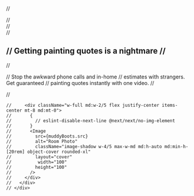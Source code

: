 // <div className="mx-auto px-4">
// <div className="pt-16 flex flex-col md:flex-row-reverse gap-6 items-center">
// <div className="flex flex-col w-full md:w-3/5 mt-8 md:mt-32">
// <h2 className="text-3xl font-bold mb-3 text-center md:text-left">
// Getting painting quotes is a nightmare
// </h2>
// <p className="text-lg mb-6 text-center md:text-left">
// Stop the awkward phone calls and in-home
// estimates with strangers. Get guaranteed
// painting quotes instantly with one video.
// </p>
// </div>

    //     <div className="w-full md:w-2/5 flex justify-center items-center mt-8 md:mt-0">
    //       {
    //         // eslint-disable-next-line @next/next/no-img-element
    //       }
    //       <Image
    //         src={muddyBoots.src}
    //         alt="Room Photo"
    //         className="image-shadow w-4/5 max-w-md md:h-auto md:min-h-[20rem] object-cover rounded-xl"
    //         layout="cover"
    //          width="100"
    //         height="100"
    //       />
    //     </div>
    //   </div>
    // </div>
